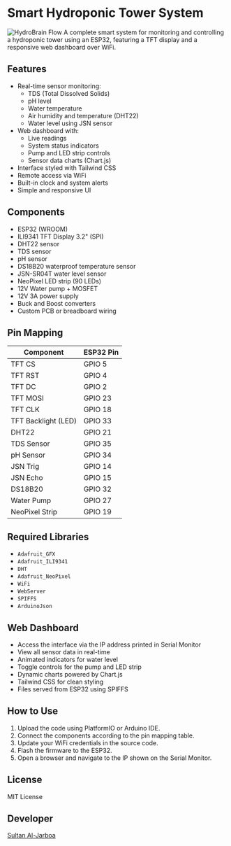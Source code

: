 # Smart Hydroponic Tower System
![HydroBrain Flow](./data/images/Hydroschema.png)
A complete smart system for monitoring and controlling a hydroponic tower using an ESP32, featuring a TFT display and a responsive web dashboard over WiFi.

## Features

- Real-time sensor monitoring:
  - TDS (Total Dissolved Solids)
  - pH level
  - Water temperature
  - Air humidity and temperature (DHT22)
  - Water level using JSN sensor
- Web dashboard with:
  - Live readings
  - System status indicators
  - Pump and LED strip controls
  - Sensor data charts (Chart.js)
- Interface styled with Tailwind CSS
- Remote access via WiFi
- Built-in clock and system alerts
- Simple and responsive UI

## Components

- ESP32 (WROOM)
- ILI9341 TFT Display 3.2" (SPI)
- DHT22 sensor
- TDS sensor
- pH sensor
- DS18B20 waterproof temperature sensor
- JSN-SR04T water level sensor
- NeoPixel LED strip (90 LEDs)
- 12V Water pump + MOSFET
- 12V 3A power supply
- Buck and Boost converters
- Custom PCB or breadboard wiring

## Pin Mapping

| Component           | ESP32 Pin  |
|---------------------|------------|
| TFT CS              | GPIO 5     |
| TFT RST             | GPIO 4     |
| TFT DC              | GPIO 2     |
| TFT MOSI            | GPIO 23    |
| TFT CLK             | GPIO 18    |
| TFT Backlight (LED) | GPIO 33    |
| DHT22               | GPIO 21    |
| TDS Sensor          | GPIO 35    |
| pH Sensor           | GPIO 34    |
| JSN Trig            | GPIO 14    |
| JSN Echo            | GPIO 15    |
| DS18B20             | GPIO 32    |
| Water Pump          | GPIO 27    |
| NeoPixel Strip      | GPIO 19    |

## Required Libraries

- `Adafruit_GFX`
- `Adafruit_ILI9341`
- `DHT`
- `Adafruit_NeoPixel`
- `WiFi`
- `WebServer`
- `SPIFFS`
- `ArduinoJson`

## Web Dashboard

- Access the interface via the IP address printed in Serial Monitor
- View all sensor data in real-time
- Animated indicators for water level
- Toggle controls for the pump and LED strip
- Dynamic charts powered by Chart.js
- Tailwind CSS for clean styling
- Files served from ESP32 using SPIFFS

## How to Use

1. Upload the code using PlatformIO or Arduino IDE.
2. Connect the components according to the pin mapping table.
3. Update your WiFi credentials in the source code.
4. Flash the firmware to the ESP32.
5. Open a browser and navigate to the IP shown on the Serial Monitor.

## License

MIT License

## Developer

[Sultan Al-Jarboa](https://www.linkedin.com/in/sultanal-jrboa/)
